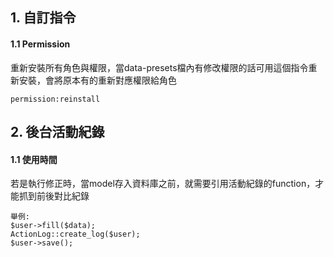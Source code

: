 ## 1. 自訂指令

#### 1.1 Permission
重新安裝所有角色與權限，當data-presets檔內有修改權限的話可用這個指令重新安裝，會將原本有的重新對應權限給角色

    permission:reinstall
## 2. 後台活動紀錄

#### 1.1 使用時間
若是執行修正時，當model存入資料庫之前，就需要引用活動紀錄的function，才能抓到前後對比紀錄

    舉例:
    $user->fill($data);
    ActionLog::create_log($user);
    $user->save();

